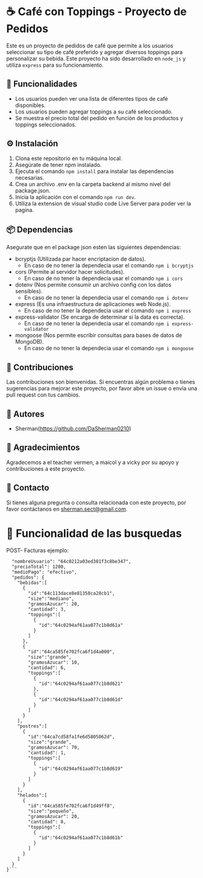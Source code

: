 # ☕ Café con Toppings - Proyecto de Pedidos

Este es un proyecto de pedidos de café que permite a los usuarios seleccionar su tipo de café preferido y agregar diversos toppings para personalizar su bebida. Este proyecto ha sido desarrollado en `node_js` y utiliza `express` para su funcionamiento.

## 🚀 Funcionalidades

- Los usuarios pueden ver una lista de diferentes tipos de café disponibles.
- Los usuarios pueden agregar toppings a su café seleccionado.
- Se muestra el precio total del pedido en función de los productos y toppings seleccionados.

## ⚙️ Instalación

1. Clona este repositorio en tu máquina local.
2. Asegúrate de tener npm instalado.
3. Ejecuta el comando `npm install` para instalar las dependencias necesarias.
4. Crea un archivo .env en la carpeta backend al mismo nivel del package.json.
5. Inicia la aplicación con el comando `npm run dev`.
6. Utiliza la extension de visual studio code Live Server para poder ver la pagina.

## 📦 Dependencias

Asegurate que en el package json esten las siguientes dependencias:

- bcryptjs (Utilizada par hacer encriptacion de datos).
  * En caso de no tener la dependecia usar el comando `npm i bcryptjs` 
- cors (Permite al servidor hacer solicitudes).
  * En caso de no tener la dependecia usar el comando `npm i cors`
- dotenv (Nos permite consumir un archivo config con los datos sensibles).
  * En caso de no tener la dependecia usar el comando `npm i dotenv`
- express (Es una infraestructura de aplicaciones web Node.js).
  * En caso de no tener la dependecia usar el comando `npm i express`
- express-validator (Se encarga de determinar si la data es correcta).
  * En caso de no tener la dependecia usar el comando `npm i express-validator`
- mongoose (Nos permite escribir consultas para bases de datos de MongoDB).
  * En caso de no tener la dependecia usar el comando `npm i mongoose`

## 🤝 Contribuciones

Las contribuciones son bienvenidas. Si encuentras algún problema o tienes sugerencias para mejorar este proyecto, por favor abre un issue o envía una pull request con tus cambios.

## 👥 Autores

- Sherman(https://github.com/DaSherman0210)

## 🙏 Agradecimientos

Agradecemos a el teacher vermen, a maicol y a vicky por su apoyo y contribuciones a este proyecto.

## 📧 Contacto

Si tienes alguna pregunta o consulta relacionada con este proyecto, por favor contáctanos en sherman.sect@gmail.com.


# 🥼 Funcionalidad de las busquedas

POST- Facturas ejemplo: 

```{
  "nombreUsuario": "64c0212a03ed381f3c8be347",
  "precioTotal": 1200,
  "medioPago": "efectivo",
  "pedidos": {
    "bebidas":[
      {
        "id":"64c113dace8e81358ca28cb1",
        "size":"mediano",
        "gramosAzucar": 20,
        "cantidad": 3,
        "toppings":[
          {
            "id":"64c0294af61aa077c1b8d61a"
          }
        ]
      },
      {
        "id":"64ca585fe702fca6f1d4a000",
        "size":"grande",
        "gramosAzucar": 10,
        "cantidad": 6,
        "toppings":[
          {
            "id":"64c0294af61aa077c1b8d621"
          },
          {
            "id":"64c0294af61aa077c1b8d61d"
          }
        ]
      }
    ],
    "postres":[
      {
        "id":"64ca7cd58fa1fe6d5805062d",
        "size":"grande",
        "gramosAzucar": 70,
        "cantidad": 1,
        "toppings":[
          {
            "id":"64c0294af61aa077c1b8d619"
          }
        ]
      }
    ],
    "helados":[
      {
        "id":"64ca585fe702fca6f1d49ff8",
        "size":"pequeño",
        "gramosAzucar": 20,
        "cantidad": 8,
        "toppings":[
          {
            "id":"64c0294af61aa077c1b8d61b"
          }
        ]
      }
    ]
  }
}```
